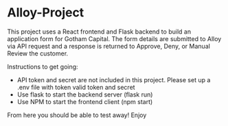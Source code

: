 # Alloy-Project

This project uses a React frontend and Flask backend to build an application form for Gotham Capital. The form details are submitted to Alloy via API request and a response is returned to Approve, Deny, or Manual Review the customer.

Instructions to get going:
- API token and secret are not included in this project. Please set up a .env file with token valid token and secret
- Use flask to start the backend server (flask run)
- Use NPM to start the frontend client (npm start)

From here you should be able to test away! Enjoy
  
